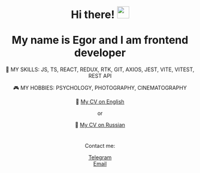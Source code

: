 <div align="center">

<h1>Hi there! <a href="" target="_blank"></a> 
<img src="https://github.com/blackcater/blackcater/raw/main/images/Hi.gif" height="32"/>
</br></br>My name is Egor and I am frontend developer
</h1>

<p>💪 MY SKILLS: JS, TS, REACT, REDUX, RTK, GIT, AXIOS, JEST, VITE, VITEST, REST API</p>
<p>🎮 MY HOBBIES: PSYCHOLOGY, PHOTOGRAPHY, CINEMATOGRAPHY</p>
<p>📝 <a href="https://egor-pestov.notion.site/Resume-e820d01934554dd884f2867dd58006f1?pvs=4" target="_blank">My CV on English </a> </p>
<p>or</p>
<p>📝 <a href="https://egor-pestov.notion.site/6fc8b3614bd54e09b0c386c92e8b9ef9?pvs=4" target="_blank">My CV on Russian </a> </p>

<h1></h1>
<p>Contact me:</p>

<a href="http://t.me/George_P_42">Telegram</a></br>
<a href="mailto:egorpestov042@gmail.com">Email</a>

</div>
